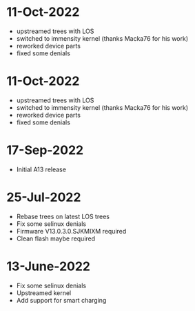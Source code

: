 # 11-Oct-2022
- upstreamed trees with LOS
- switched to immensity kernel (thanks Macka76 for his work)
- reworked device parts
- fixed some denials

# 11-Oct-2022
- upstreamed trees with LOS
- switched to immensity kernel (thanks Macka76 for his work)
- reworked device parts
- fixed some denials

# 17-Sep-2022
- Initial A13 release

# 25-Jul-2022
- Rebase trees on latest LOS trees
- Fix some selinux denials
- Firmware V13.0.3.0.SJKMIXM required
- Clean flash maybe required

# 13-June-2022

- Fix some selinux denials
- Upstreamed kernel
- Add support for smart charging
